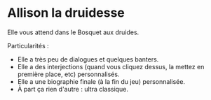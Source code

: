 # Allison la druidesse

Elle vous attend dans le Bosquet aux druides.

Particularités :
- Elle a très peu de dialogues et quelques banters.
- Elle a des interjections (quand vous cliquez dessus, la mettez en première place, etc) personnalisés.
- Elle a une biographie finale (à la fin du jeu) personnalisée.
- À part ça rien d'autre : ultra classique.
